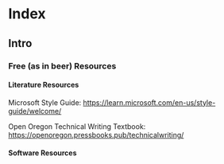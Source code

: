 # Index

## Intro


### Free (as in beer) Resources 

#### Literature Resources
Microsoft Style Guide:
https://learn.microsoft.com/en-us/style-guide/welcome/

Open Oregon Technical Writing Textbook:
https://openoregon.pressbooks.pub/technicalwriting/

#### Software Resources

